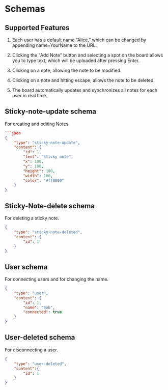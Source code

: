 # Schemas

## Supported Features
1. Each user has a default name “Alice,” which can be changed by appending name=YourName to the URL.

2. Clicking the "Add Note" button and selecting a spot on the board allows you to type text, which will be uploaded after pressing Enter.

3. Clicking on a note, allowing the note to be modified.

4. Clicking on a note and hitting escape, allows the note to be deleted.

5. The board automatically updates and synchronizes all notes for each user in real time.

## Sticky-note-update schema
For creating and editing Notes.
```json
```json
{
    "type": "sticky-note-update",
    "content": {
        "id": 1,
        "text": "Sticky note",
        "x": 100,
        "y": 100,
        "height": 100,
        "width": 100,
        "color": "#ff0000"
    }
}
```

## Sticky-Note-delete schema
For deleting a sticky note.
```json
{
    "type": "sticky-note-deleted",
    "content": {
        "id": 1
    }
}
```

## User schema
For connecting users and for changing the name.
```json
{
    "type": "user",
    "content": {
        "id": 1,
        "name": "Bob",
        "connected": true
    }
}
```
## User-deleted schema
For disconnecting a user.
```json
{
    "type": "user-deleted",
    "content":{
        "id": 1
    }
}
```